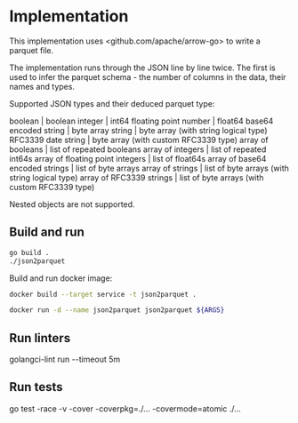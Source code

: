 # Implementation

This implementation uses <github.com/apache/arrow-go> to write a parquet file.

The implementation runs through the JSON line by line twice. The first is used to infer the parquet schema - the number of columns in the data, their names and types.

Supported JSON types and their deduced parquet type:

boolean                           |   boolean
integer                           |   int64
floating point number             |   float64
base64 encoded string             |   byte array
string                            |   byte array (with string logical type)
RFC3339 date string               |   byte array (with custom RFC3339 type)
array of booleans                 |   list of repeated booleans
array of integers                 |   list of repeated int64s
array of floating point integers  |   list of float64s
array of base64 encoded strings   |   list of byte arrays
array of strings                  |   list of byte arrays (with string logical type)
array of RFC3339 strings          |   list of byte arrays (with custom RFC3339 type)

Nested objects are not supported.

## Build and run

```sh
go build .
./json2parquet
```

Build and run docker image:

```sh
docker build --target service -t json2parquet .

docker run -d --name json2parquet json2parquet ${ARGS}
```

## Run linters

golangci-lint run  --timeout 5m

## Run tests

go test -race -v  -cover -coverpkg=./... -covermode=atomic ./...

